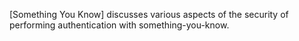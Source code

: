 [Something You Know] discusses various aspects of the security of performing 
authentication with something-you-know.
